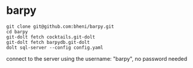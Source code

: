 # barpy

```
git clone git@github.com:bheni/barpy.git
cd barpy
git-dolt fetch cocktails.git-dolt
git-dolt fetch barpydb.git-dolt
dolt sql-server --config config.yaml
```

connect to the server using the username: "barpy", no password needed

